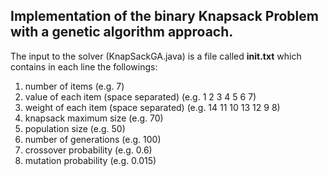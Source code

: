 ## Implementation of the binary Knapsack Problem with a genetic algorithm approach.  

The input to the solver (KnapSackGA.java) is a file called **init.txt** which contains in each line the followings:
1. number of items (e.g. 7)
2. value of each item (space separated) (e.g. 1 2 3 4 5 6 7)
3. weight of each item (space separated) (e.g. 14 11 10 13 12 9 8)
4. knapsack maximum size (e.g. 70)
5. population size (e.g. 50)
6. number of generations (e.g. 100)
7. crossover probability (e.g. 0.6)
8. mutation probability (e.g. 0.015)
